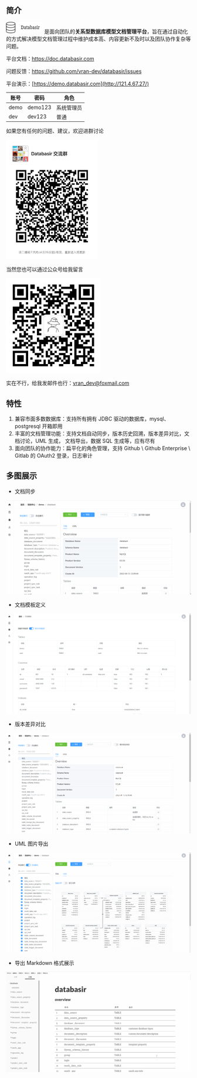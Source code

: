 ## 简介

![](databasir.png) 是面向团队的**关系型数据库模型文档管理平台**，旨在通过自动化的方式解决模型文档管理过程中维护成本高、内容更新不及时以及团队协作复杂等问题。

平台文档：https://doc.databasir.com

问题反馈：https://github.com/vran-dev/databasir/issues

平台演示：[https://demo.databasir.com](http://121.4.67.27/)

| 账号 | 密码    | 角色       |
| ---- | ------- | ---------- |
| demo | demo123 | 系统管理员 |
| dev  | dev123  | 普通       |

如果您有任何的问题、建议，欢迎进群讨论

<img src="img/qrcode-group.jpg" width="250px"/>

当然您也可以通过公众号给我留言

![](img/qrcode.jpg)

实在不行，给我发邮件也行：vran_dev@foxmail.com



## 特性

1. 兼容市面多数数据库：支持所有拥有 JDBC 驱动的数据库，mysql、postgresql 开箱即用
2. 丰富的文档管理功能：支持文档自动同步，版本历史回溯，版本差异对比，文档讨论，UML 生成， 文档导出，数据 SQL 生成等，应有尽有
3. 面向团队的协作能力：扁平化的角色管理，支持 Github \ Github Enterprise \ Gitlab 的 OAuth2 登录，日志审计



## 多图展示

- 文档同步

![](README/index/sync.gif)

- 文档模板定义

![](README/index/template.gif)

- 版本差异对比

![](README/index/diff.gif)

- UML 图片导出

![](README/index/uml-export.gif)

- 导出 Markdown 格式展示

![](README/index/markdown-exported.gif)



